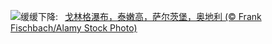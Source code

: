 ![](https://www.bing.com/th?id=OHR.GollingerFalls_ZH-CN1137680822_UHD.jpg&w=1000)缓缓下降:&nbsp;&ensp;[戈林格瀑布，泰嫩高，萨尔茨堡，奥地利 (© Frank Fischbach/Alamy Stock Photo)](https://www.bing.com/th?id=OHR.GollingerFalls_ZH-CN1137680822_UHD.jpg)
<br><br/>
